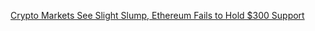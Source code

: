 [Crypto Markets See Slight Slump, Ethereum Fails to Hold $300 Support](https://cointelegraph.com/news/crypto-markets-see-slight-slump-ethereum-fails-to-hold-300-support)